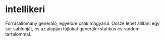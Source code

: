 # intellikeri
Forrásállomány generáló, egyelore csak magyarul. Ossze lehet állítani egy sor sablonját, és az alapján fájlokat generálni statikus és random tartalommal.
